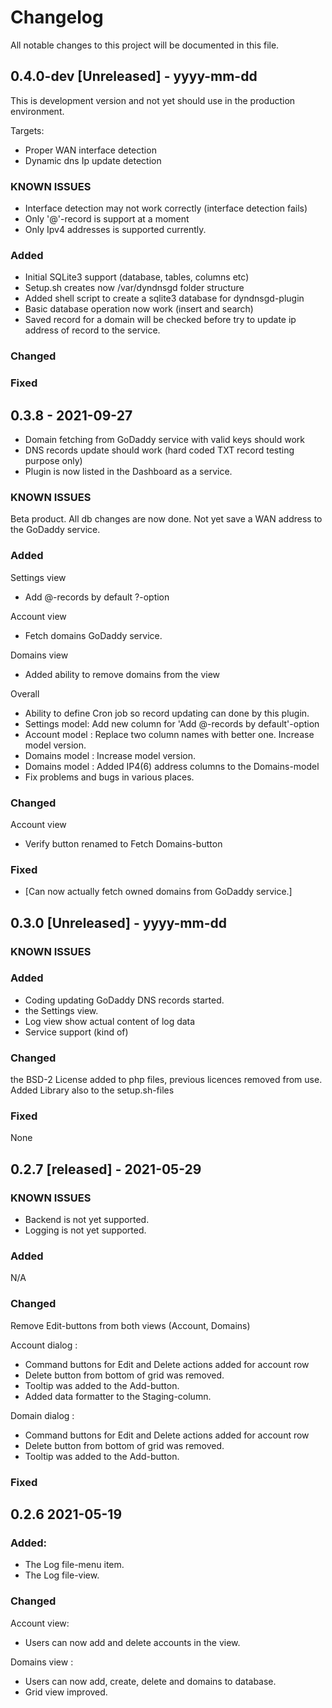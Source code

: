 # Changelog

All notable changes to this project will be documented in this file.

## 0.4.0-dev [Unreleased] - yyyy-mm-dd
This is development version and not yet should use in the production environment.

Targets: 
- Proper WAN interface detection
- Dynamic dns Ip update detection

### KNOWN ISSUES
- Interface detection may not work correctly (interface detection fails)
- Only '@'-record is support at a moment
- Only Ipv4 addresses is supported currently.

### Added
- Initial SQLite3 support (database, tables, columns etc)
- Setup.sh creates now /var/dyndnsgd folder structure
- Added shell script to create a sqlite3 database for dyndnsgd-plugin
- Basic database operation now work (insert and search)
- Saved record for a domain will be checked before try to update ip address of record to the service. 

### Changed

### Fixed

## 0.3.8 - 2021-09-27

* Domain fetching from GoDaddy service with valid keys should work 
* DNS records update should work (hard coded TXT record testing purpose only)
* Plugin is now listed in the Dashboard as a service.

### KNOWN ISSUES

Beta product. All db changes are now done. 
Not yet save a WAN address to the GoDaddy service.   

### Added

Settings view

- Add @-records by default ?-option

Account view

- Fetch domains GoDaddy service.

Domains view

- Added ability to remove domains from the view

Overall

- Ability to define Cron job so record updating can done by this plugin.
- Settings model: Add new column for 'Add @-records by default'-option
- Account model : Replace two column names with better one. Increase model version.
- Domains model : Increase model version.
- Domains model : Added IP4(6) address columns to the Domains-model
- Fix problems and bugs in various places.

### Changed

Account view

- Verify button renamed to Fetch Domains-button

### Fixed

- [Can now actually fetch owned domains from GoDaddy service.]

## 0.3.0 [Unreleased] - yyyy-mm-dd

### KNOWN ISSUES

### Added

- Coding updating GoDaddy DNS records started.
- the Settings view.
- Log view show actual content of log data
- Service support (kind of)

### Changed

the BSD-2 License added to php files, previous licences removed from use. Added Library also to the setup.sh-files

### Fixed

None

## 0.2.7 [released] - 2021-05-29

### KNOWN ISSUES

- Backend is not yet supported.
- Logging is not yet supported.

### Added

N/A

### Changed

Remove Edit-buttons from both views (Account, Domains)

Account dialog :

- Command buttons for Edit and Delete actions added for account row
- Delete button from bottom of grid was removed.
- Tooltip was added to the Add-button.
- Added data formatter to the Staging-column.

Domain dialog :

- Command buttons for Edit and Delete actions added for account row
- Delete button from bottom of grid was removed.
- Tooltip was added to the Add-button.

### Fixed

## 0.2.6   2021-05-19

### Added:

- The Log file-menu item.
- The Log file-view.

### Changed

Account view:

- Users can now add and delete accounts in the view.

Domains view :

- Users can now add, create, delete and domains to database.
- Grid view improved. 
